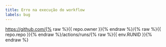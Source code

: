 ```yaml
---
title: Erro na execução do workflow
labels: bug
---
```


https://github.com/{% raw %}{{ repo.owner }}{% endraw %}/{% raw %}{{ repo.repo }}{% endraw %}/actions/runs/{% raw %}{{ env.RUNID }}{% endraw %}
